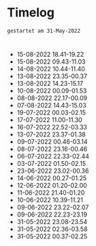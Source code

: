 # Timelog
`gestartet am 31-May-2022`

#
- 15-08-2022 18.41-19.22
- 15-08-2022 09.43-11.03
- 14-08-2022 10.44-11.40
- 13-08-2022 23.35-00.37
- 13-08-2022 14.23-15.17
- 10-08-2022 00.09-01.53
- 08-08-2022 22.17-00.09
- 07-08-2022 14.43-15.03
- 19-07-2022 00.03-02.15
- 17-07-2022 11.00-11.30
- 16-07-2022 22.52-03.33
- 13-07-2022 23.37-01.38
- 09-07-2022 00.46-03.14
- 08-07-2022 23.16-00.46 
- 06-07-2022 22.33-02.44
- 03-07-2022 01.50-02.15
- 23-06-2022 23.02-00.36
- 14-06-2022 00.27-01.25
- 12-06-2022 01.20-02.00
- 11-06-2022 21.40-01.20
- 10-06-2022 10.39-11.21
- 09-06-2022 23.22-02.07
- 09-06-2022 22.23-23.19
- 31-05-2022 23.08-23.54
- 31-05-2022 02.36-03.58
- 31-05-2022 00.37-02.25